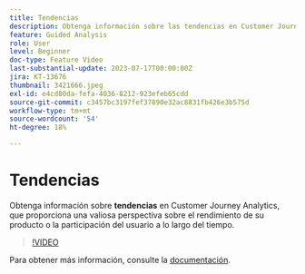```yaml
---
title: Tendencias
description: Obtenga información sobre las tendencias en Customer Journey Analytics, que proporciona un valioso conocimiento sobre el rendimiento del producto o la participación del usuario a lo largo del tiempo.
feature: Guided Analysis
role: User
level: Beginner
doc-type: Feature Video
last-substantial-update: 2023-07-17T00:00:00Z
jira: KT-13676
thumbnail: 3421666.jpeg
exl-id: e4cd80da-fefa-4036-8212-923efeb65cdd
source-git-commit: c3457bc3197fef37890e32ac8831fb426e3b575d
workflow-type: tm+mt
source-wordcount: '54'
ht-degree: 18%

---
```


# Tendencias

Obtenga información sobre **tendencias** en Customer Journey Analytics, que proporciona una valiosa perspectiva sobre el rendimiento de su producto o la participación del usuario a lo largo del tiempo.

>[!VIDEO](https://video.tv.adobe.com/v/3423445/?learn=on&captions=spa)

Para obtener más información, consulte la [documentación](https://experienceleague.adobe.com/docs/analytics-platform/using/guided-analysis/trends/usage.html?lang=es).
